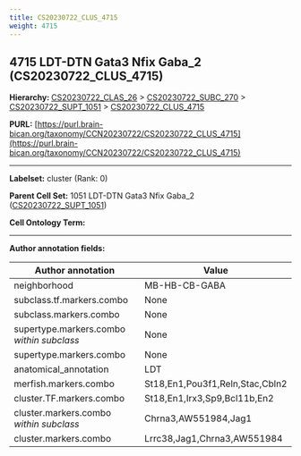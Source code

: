 ```yaml
---
title: CS20230722_CLUS_4715
weight: 4715
---
```

## 4715 LDT-DTN Gata3 Nfix Gaba_2 (CS20230722_CLUS_4715)
<b>Hierarchy: </b>
[CS20230722_CLAS_26](../CS20230722_CLAS_26) >
[CS20230722_SUBC_270](../CS20230722_SUBC_270) >
[CS20230722_SUPT_1051](../CS20230722_SUPT_1051) >
[CS20230722_CLUS_4715](../CS20230722_CLUS_4715)

**PURL:** [https://purl.brain-bican.org/taxonomy/CCN20230722/CS20230722_CLUS_4715](https://purl.brain-bican.org/taxonomy/CCN20230722/CS20230722_CLUS_4715)

---


**Labelset:** cluster (Rank: 0)

**Parent Cell Set:** 1051 LDT-DTN Gata3 Nfix Gaba_2 ([CS20230722_SUPT_1051](../CS20230722_SUPT_1051))



**Cell Ontology Term:** 

[MARKER GENES.]: #


---

[TRANSFERRED ANNOTATIONS.]: #


[AUTHOR ANNOTATION FIELDS.]: #


**Author annotation fields:**

| Author annotation | Value |
|-------------------|-------|
|neighborhood|MB-HB-CB-GABA|
|subclass.tf.markers.combo|None|
|subclass.markers.combo|None|
|supertype.markers.combo _within subclass_|None|
|supertype.markers.combo|None|
|anatomical_annotation|LDT|
|merfish.markers.combo|St18,En1,Pou3f1,Reln,Stac,Cbln2|
|cluster.TF.markers.combo|St18,En1,Irx3,Sp9,Bcl11b,En2|
|cluster.markers.combo _within subclass_|Chrna3,AW551984,Jag1|
|cluster.markers.combo|Lrrc38,Jag1,Chrna3,AW551984|
